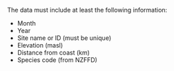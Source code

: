 The data must include at least the following information:

- Month
- Year
- Site name or ID (must be unique)
- Elevation (masl)
- Distance from coast (km)
- Species code (from NZFFD)

